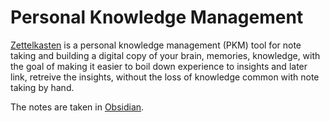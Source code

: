 # Personal Knowledge Management
[Zettelkasten](https://zettelkasten.de) is a personal knowledge management (PKM) tool for note taking and building a digital copy of your brain, memories, knowledge, with the goal of making it easier to boil down experience to insights and later link, retreive the insights, without the loss of knowledge common with note taking by hand.

The notes are taken in [Obsidian](https://obsidian.md).
